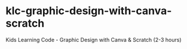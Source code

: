 # klc-graphic-design-with-canva-scratch
Kids Learning Code - Graphic Design with Canva &amp; Scratch (2-3 hours)

